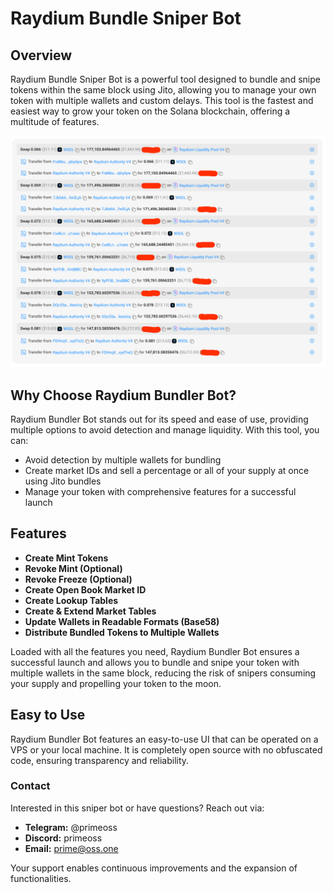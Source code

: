# Raydium Bundle Sniper Bot

## Overview

Raydium Bundle Sniper Bot is a powerful tool designed to bundle and snipe tokens within the same block using Jito, allowing you to manage your own token with multiple wallets and custom delays. This tool is the fastest and easiest way to grow your token on the Solana blockchain, offering a multitude of features.

![Raydium Bundle Sniper Bot](https://github.com/primeoss/raydium-bundle-sniper-bot/blob/main/raydium-bundle-sniper.png)

## Why Choose Raydium Bundler Bot?

Raydium Bundler Bot stands out for its speed and ease of use, providing multiple options to avoid detection and manage liquidity. With this tool, you can:

- Avoid detection by multiple wallets for bundling
- Create market IDs and sell a percentage or all of your supply at once using Jito bundles
- Manage your token with comprehensive features for a successful launch

## Features

- **Create Mint Tokens**
- **Revoke Mint (Optional)**
- **Revoke Freeze (Optional)**
- **Create Open Book Market ID**
- **Create Lookup Tables**
- **Create & Extend Market Tables**
- **Update Wallets in Readable Formats (Base58)**
- **Distribute Bundled Tokens to Multiple Wallets**

Loaded with all the features you need, Raydium Bundler Bot ensures a successful launch and allows you to bundle and snipe your token with multiple wallets in the same block, reducing the risk of snipers consuming your supply and propelling your token to the moon.

## Easy to Use

Raydium Bundler Bot features an easy-to-use UI that can be operated on a VPS or your local machine. It is completely open source with no obfuscated code, ensuring transparency and reliability.

### Contact
Interested in this sniper bot or have questions? Reach out via:
- **Telegram:** @primeoss
- **Discord:** primeoss
- **Email:** prime@oss.one

Your support enables continuous improvements and the expansion of functionalities.
